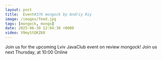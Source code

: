 ```yaml
---
layout: post
title:  Event#376 mongock by Andriy Riy
image: /images/feed.jpg
tags: [mongock, mongo]
date: 2025-06-30 12:04:30 +0000
video: V9myStQKZ68
---
```


Join us for the upcoming Lviv JavaClub event on review mongock!
Join us next Thursday, at 10:00 Online
